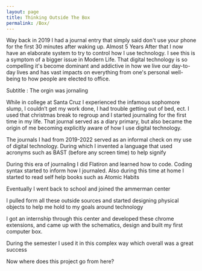 ```yaml
---
layout: page
title: Thinking Outside The Box
permalink: /Box/
---
```


Way back in 2019 I had a journal entry that simply said don't use your phone for the first 30 minutes after waking up. Almost 5 Years After that I now have an elaborate system to try to control how I use technology. I see this is a symptom of a bigger issue in Modern Life. That digital technology is so compelling it's become dominant and addictive in how we live our day-to-day lives and has vast impacts on everything from one's personal well-being to how people are elected to office.


Subtitle : The orgin was jornaling

While in college at Santa Cruz I experienced the infamous sophomore slump, I couldn’t get my work done, I had trouble getting out of bed, ect. I used that christmas break to regroup and I started journaling for the first time in my life. That journal served as a diary primary, but also became the origin of me becoming explicitly aware of how I use digital technology. 

The journals I had from 2019-2022 served as an informal check on my use of digital technology. During which I invented a language that used acronyms such as BAST (before any screen time) to help signify

During this era of journaling I did Flatiron and learned how to code. Coding syntax started to inform how I journaled. Also during this time at home I started to read self help books such as Atomic Habits

Eventually I went back to school and joined the ammerman center

I pulled form all these outside sources and started designing physical objects to help me hold to my goals around technology 

I got an internship through this center and developed these chrome extensions, and came up with the schematics, design and built my first computer box.

During the semester I used it in this complex way which overall was a great success

Now where does this project go from here?

